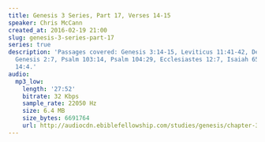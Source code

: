 ```yaml
---
title: Genesis 3 Series, Part 17, Verses 14-15
speaker: Chris McCann
created_at: 2016-02-19 21:00
slug: genesis-3-series-part-17
series: true
description: 'Passages covered: Genesis 3:14-15, Leviticus 11:41-42, Deuteronomy 7:26,
  Genesis 2:7, Psalm 103:14, Psalm 104:29, Ecclesiastes 12:7, Isaiah 65:25, Psalm
  14:4.'
audio:
  mp3_low:
    length: '27:52'
    bitrate: 32 Kbps
    sample_rate: 22050 Hz
    size: 6.4 MB
    size_bytes: 6691764
    url: http://audiocdn.ebiblefellowship.com/studies/genesis/chapter-3/2016.02.19_McCann_-_Genesis_3_Series_Part_17.mp3
---
```

